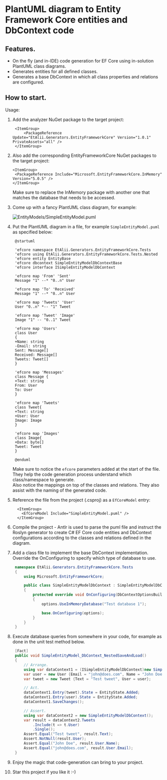 # PlantUML diagram to Entity Framework Core entities and DbContext code

## Features.
- On the fly (and in-IDE) code generation for EF Core using in-solution PlantUML class diagrams.
- Generates entities for all defined classes.
- Generates a base DbContext in which all class properties and relations are configured.

## How to start.
Usage:

1. Add the analyzer NuGet package to the target project:
   ```csproj
    <ItemGroup>
        <PackageReference Update="EtAlii.Generators.EntityFrameworkCore" Version="1.0.1" PrivateAssets="all" />
    </ItemGroup>
   ```

2. Also add the corresponding EntityFrameworkCore NuGet packages to the target project:
   ```csproj
   <ItemGroup>
    <PackageReference Include="Microsoft.EntityFrameworkCore.InMemory" Version="5.0.5" />
   </ItemGroup>
   ```
   Make sure to replace the InMemory package with another one that matches the database that needs to be accessed.

3. Come up with a fancy PlantUML class diagram, for example:

   ![EntityModels/SimpleEntityModel.puml](http://www.plantuml.com/plantuml/proxy?cache=no&src=https://raw.githubusercontent.com/vrenken/EtAlii.Generators/main/Source/EtAlii.Generators.EntityFrameworkCore.Tests/EntityModels/SimpleEntityModel.puml)

4. Put the PlantUML diagram in a file, for example `SimpleEntityModel.puml` as specified below:
   ```puml
    @startuml

    'efcore namespace EtAlii.Generators.EntityFrameworkCore.Tests
    'efcore using EtAlii.Generators.EntityFrameworkCore.Tests.Nested
    'efcore entity EntityBase
    'efcore dbcontext SimpleEntityModelDbContextBase
    'efcore interface ISimpleEntityModelDbContext

    'efcore map 'From' 'Sent'
    Message "1" --* "0..n" User

    'efcore map 'To' 'Received'
    Message "1" --* "0..n" User

    'efcore map 'Tweets' 'User'
    User "0..n" *-- "1" Tweet

    'efcore map 'Tweet' 'Image'
    Image "1" -- "0..1" Tweet

    'efcore map 'Users'
    class User
    {
    +Name: string
    -Email: string
    Sent: Message[]
    Received: Message[]
    Tweets: Tweet[]
    }

    'efcore map 'Messages'
    class Message {
    +Text: string
    From: User
    To: User
    }

    'efcore map 'Tweets'
    class Tweet{
    +Text: string
    +User: User
    Image: Image
    }

    'efcore map 'Images'
    class Image{
    +Data: byte[]
    Tweet: Tweet
    }

    @enduml
   ```
   Make sure to notice the ``efcore`` parameters added at the start of the file. They help the code generation process understand which class/namespace to generate.<br/>
   Also notice the mappings on top of the classes and relations. They also assist with the naming of the generated code.

5. Reference the file from the project (.csproj) as a `EfCoreModel` entry:
   ```csproj
     <ItemGroup>
       <EfCoreModel Include="SimpleEntityModel.puml" />
     </ItemGroup>
   ```
6. Compile the project - Antlr is used to parse the puml file and instruct the Roslyn generator to create C# EF Core code entities and DbContext configurations according to the classes and relations defined in the diagram.


7. Add a class file to implement the base DbContext implementation. Override the OnConfiguring to specify which type of database to use.
   ```cs
    namespace EtAlii.Generators.EntityFrameworkCore.Tests
    {
        using Microsoft.EntityFrameworkCore;

        public class SimpleEntityModelDbContext : SimpleEntityModelDbContextBase
        {
            protected override void OnConfiguring(DbContextOptionsBuilder options)
            {
                options.UseInMemoryDatabase("Test database 1");

                base.OnConfiguring(options);
            }
        }
    }
   ```
8. Execute database queries from somewhere in your code, for example as done in the unit test method below.
   ```cs
    [Fact]
    public void SimpleEntityModel_DbContext_NestedSaveAndLoad()
    {
        // Arrange.
        using var dataContext1 = (ISimpleEntityModelDbContext)new SimpleEntityModelDbContext();
        var user = new User {Email = "john@does.com", Name = "John Doe"};
        var tweet = new Tweet {Text = "Test tweet", User = user};

        // Act.
        dataContext1.Entry(tweet).State = EntityState.Added;
        dataContext1.Entry(user).State = EntityState.Added;
        dataContext1.SaveChanges();

        // Assert.
        using var dataContext2 = new SimpleEntityModelDbContext();
        var result = dataContext2.Tweets
            .Include(t => t.User)
            .Single();
        Assert.Equal("Test tweet", result.Text);
        Assert.NotNull(result.User);
        Assert.Equal("John Doe", result.User.Name);
        Assert.Equal("john@does.com", result.User.Email);
    }
   ```
9. Enjoy the magic that code-generation can bring to your project.


10. Star this project if you like it :-)


